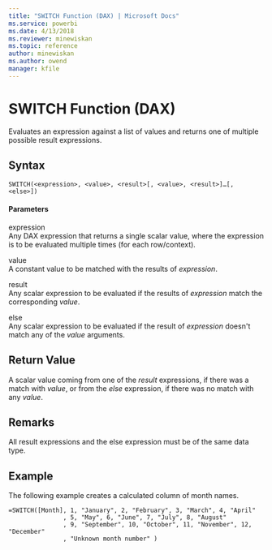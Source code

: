 ```yaml
---
title: "SWITCH Function (DAX) | Microsoft Docs"
ms.service: powerbi
ms.date: 4/13/2018
ms.reviewer: minewiskan
ms.topic: reference
author: minewiskan
ms.author: owend
manager: kfile
---
```

# SWITCH Function (DAX)
Evaluates an expression against a list of values and returns one of multiple possible result expressions.  
  
## Syntax  
  
```  
SWITCH(<expression>, <value>, <result>[, <value>, <result>]…[, <else>])  
```  
  
#### Parameters  
expression  
Any DAX expression that returns a single scalar value, where the expression is to be evaluated multiple times (for each row/context).  
  
value  
A constant value to be matched with the results of *expression*.  
  
result  
Any scalar expression to be evaluated if the results of *expression* match the corresponding *value*.  
  
else  
Any scalar expression to be evaluated if the result of *expression* doesn't match any of the *value* arguments.  
  
## Return Value  
A scalar value coming from one of the *result* expressions, if there was a match with *value*, or from the *else* expression, if there was no match with any *value*.  
  
## Remarks  
All result expressions and the else expression must be of the same data type.  
  
## Example  
The following example creates a calculated column of month names.  
  
```  
=SWITCH([Month], 1, "January", 2, "February", 3, "March", 4, "April"  
               , 5, "May", 6, "June", 7, "July", 8, "August"  
               , 9, "September", 10, "October", 11, "November", 12, "December"  
               , "Unknown month number" )  
```  
